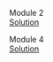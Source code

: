 
Module 2 <br>
<a href="https://sujithcg.github.io/HTML-CSS-JS/module2-solution/" rel="nofollow">Solution</a>

Module 4 <br>
<a href="https://sujithcg.github.io/HTML-CSS-JS/module4-solution/" rel="nofollow">Solution</a>
